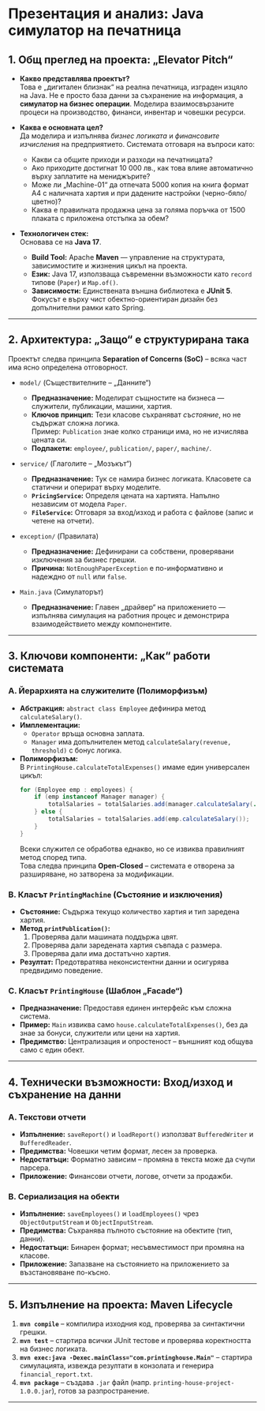 # Презентация и анализ: Java симулатор на печатница

## 1\. Общ преглед на проекта: „Еlevator Pitch“

  * **Какво представлява проектът?**  
    Това е „дигитален близнак“ на реална печатница, изграден изцяло на Java. Не е просто база данни за съхранение на информация, а **симулатор на бизнес операции**. Моделира взаимосвързаните процеси на производство, финанси, инвентар и човешки ресурси.

  * **Каква е основната цел?**  
    Да моделира и изпълнява *бизнес логиката* и *финансовите изчисления* на предприятието. Системата отговаря на въпроси като:
      * Какви са общите приходи и разходи на печатницата?
      * Ако приходите достигнат 10 000 лв., как това влияе автоматично върху заплатите на мениджърите?
      * Може ли „Machine-01“ да отпечата 5000 копия на книга формат А4 с наличната хартия и при дадените настройки (черно-бяло/цветно)?
      * Каква е правилната продажна цена за голяма поръчка от 1500 плаката с приложена отстъпка за обем?

  * **Технологичен стек:**  
    Основава се на **Java 17**.

      * **Build Tool:** Apache **Maven** — управление на структурата, зависимостите и жизнения цикъл на проекта.  
      * **Език:** Java 17, използваща съвременни възможности като `record` типове (`Paper`) и `Map.of()`.  
      * **Зависимости:** Единствената външна библиотека е **JUnit 5**. Фокусът е върху чист обектно-ориентиран дизайн без допълнителни рамки като Spring.

-----

## 2\. Архитектура: „Защо“ е структурирана така

Проектът следва принципа **Separation of Concerns (SoC)** – всяка част има ясно определена отговорност.

  * `model/` (Съществителните – „Данните“)
      * **Предназначение:** Моделират същностите на бизнеса — служители, публикации, машини, хартия.
      * **Ключов принцип:** Тези класове съхраняват *състояние*, но не съдържат сложна логика.  
        Пример: `Publication` знае колко страници има, но не изчислява цената си.
      * **Подпакети:** `employee/`, `publication/`, `paper/`, `machine/`.

  * `service/` (Глаголите – „Мозъкът“)
      * **Предназначение:** Тук се намира бизнес логиката. Класовете са статични и оперират върху моделите.  
      * **`PricingService`:** Определя цената на хартията. Напълно независим от модела `Paper`.  
      * **`FileService`:** Отговаря за вход/изход и работа с файлове (запис и четене на отчети).

  * `exception/` (Правилата)
      * **Предназначение:** Дефинирани са собствени, проверявани изключения за бизнес грешки.  
      * **Причина:** `NotEnoughPaperException` е по-информативно и надеждно от `null` или `false`.

  * `Main.java` (Симулаторът)
      * **Предназначение:** Главен „драйвер“ на приложението — изпълнява симулация на работния процес и демонстрира взаимодействието между компонентите.

-----

## 3\. Ключови компоненти: „Как“ работи системата

### A. Йерархията на служителите (Полиморфизъм)

  * **Абстракция:** `abstract class Employee` дефинира метод `calculateSalary()`.  
  * **Имплементации:**
      * `Operator` връща основна заплата.
      * `Manager` има допълнителен метод `calculateSalary(revenue, threshold)` с бонус логика.  
  * **Полиморфизъм:**  
    В `PrintingHouse.calculateTotalExpenses()` имаме един универсален цикъл:
    ```java
    for (Employee emp : employees) {
        if (emp instanceof Manager manager) {
            totalSalaries = totalSalaries.add(manager.calculateSalary(...));
        } else {
            totalSalaries = totalSalaries.add(emp.calculateSalary());
        }
    }
    ```
    Всеки служител се обработва еднакво, но се извиква правилният метод според типа.  
    Това следва принципа **Open-Closed** – системата е отворена за разширяване, но затворена за модификации.

### B. Класът `PrintingMachine` (Състояние и изключения)

  * **Състояние:** Съдържа текущо количество хартия и тип заредена хартия.  
  * **Метод `printPublication()`:**  
    1. Проверява дали машината поддържа цвят.  
    2. Проверява дали заредената хартия съвпада с размера.  
    3. Проверява дали има достатъчно хартия.  
  * **Резултат:** Предотвратява неконсистентни данни и осигурява предвидимо поведение.

### C. Класът `PrintingHouse` (Шаблон „Facade“)

  * **Предназначение:** Предоставя единен интерфейс към сложна система.  
  * **Пример:** `Main` извиква само `house.calculateTotalExpenses()`, без да знае за бонуси, служители или цени на хартия.  
  * **Предимство:** Централизация и опростеност – външният код общува само с един обект.

-----

## 4\. Технически възможности: Вход/изход и съхранение на данни

### A. Текстови отчети

  * **Изпълнение:** `saveReport()` и `loadReport()` използват `BufferedWriter` и `BufferedReader`.  
  * **Предимства:** Човешки четим формат, лесен за проверка.  
  * **Недостатъци:** Форматно зависим – промяна в текста може да счупи парсера.  
  * **Приложение:** Финансови отчети, логове, отчети за продажби.

### B. Сериализация на обекти

  * **Изпълнение:** `saveEmployees()` и `loadEmployees()` чрез `ObjectOutputStream` и `ObjectInputStream`.  
  * **Предимства:** Съхранява пълното състояние на обектите (тип, данни).  
  * **Недостатъци:** Бинарен формат; несъвместимост при промяна на класове.  
  * **Приложение:** Запазване на състоянието на приложението за възстановяване по-късно.

-----

## 5\. Изпълнение на проекта: Maven Lifecycle

1. **`mvn compile`** – компилира изходния код, проверява за синтактични грешки.  
2. **`mvn test`** – стартира всички JUnit тестове и проверява коректността на бизнес логиката.  
3. **`mvn exec:java -Dexec.mainClass="com.printinghouse.Main"`** – стартира симулацията, извежда резултати в конзолата и генерира `financial_report.txt`.  
4. **`mvn package`** – създава `.jar` файл (напр. `printing-house-project-1.0.0.jar`), готов за разпространение.

-----
